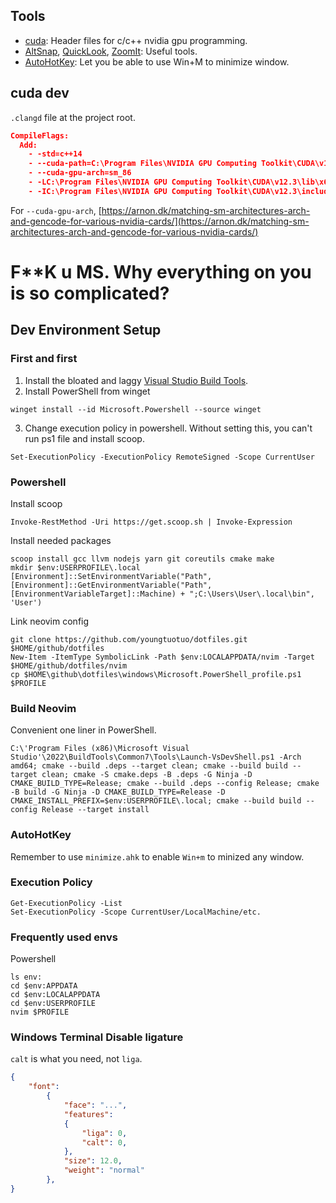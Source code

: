 Tools
-----

+ [cuda](https://docs.nvidia.com/cuda/cuda-installation-guide-microsoft-windows/contents.html): Header files for c/c++ nvidia gpu programming.
+ [AltSnap](https://github.com/RamonUnch/AltSnap/releases), [QuickLook](https://github.com/QL-Win/QuickLook/releases), [ZoomIt](https://learn.microsoft.com/en-us/sysinternals/downloads/zoomit): Useful tools.
+ [AutoHotKey](https://www.autohotkey.com/): Let you be able to use Win+M to minimize window.

cuda dev
--------
`.clangd` file at the project root.

```json
CompileFlags:
  Add:
    - -std=c++14
    - --cuda-path=C:\Program Files\NVIDIA GPU Computing Toolkit\CUDA\v12.3
    - --cuda-gpu-arch=sm_86
    - -LC:\Program Files\NVIDIA GPU Computing Toolkit\CUDA\v12.3\lib\x64
    - -IC:\Program Files\NVIDIA GPU Computing Toolkit\CUDA\v12.3\include
```

For `--cuda-gpu-arch`, 
[https://arnon.dk/matching-sm-architectures-arch-and-gencode-for-various-nvidia-cards/](https://arnon.dk/matching-sm-architectures-arch-and-gencode-for-various-nvidia-cards/)

# F**K u MS. Why everything on you is so complicated?

Dev Environment Setup
-------------------------

### First and first

1. Install the bloated and laggy [Visual Studio Build Tools](https://visualstudio.microsoft.com/downloads/?q=build+tools#build-tools-for-visual-studio-2022).
2. Install PowerShell from winget

```console
winget install --id Microsoft.Powershell --source winget
```

3. Change execution policy in powershell. Without setting this, you can't run ps1 file and install scoop.

```console
Set-ExecutionPolicy -ExecutionPolicy RemoteSigned -Scope CurrentUser
```

### Powershell

Install scoop

```console
Invoke-RestMethod -Uri https://get.scoop.sh | Invoke-Expression
```

Install needed packages

```console
scoop install gcc llvm nodejs yarn git coreutils cmake make
mkdir $env:USERPROFILE\.local
[Environment]::SetEnvironmentVariable("Path", [Environment]::GetEnvironmentVariable("Path", [EnvironmentVariableTarget]::Machine) + ";C:\Users\User\.local\bin", 'User')
```

Link neovim config

```console
git clone https://github.com/youngtuotuo/dotfiles.git $HOME/github/dotfiles
New-Item -ItemType SymbolicLink -Path $env:LOCALAPPDATA/nvim -Target $HOME/github/dotfiles/nvim
cp $HOME\github\dotfiles\windows\Microsoft.PowerShell_profile.ps1 $PROFILE
```

### Build Neovim

Convenient one liner in PowerShell.

```console
C:\'Program Files (x86)\Microsoft Visual Studio'\2022\BuildTools\Common7\Tools\Launch-VsDevShell.ps1 -Arch amd64; cmake --build .deps --target clean; cmake --build build --target clean; cmake -S cmake.deps -B .deps -G Ninja -D CMAKE_BUILD_TYPE=Release; cmake --build .deps --config Release; cmake -B build -G Ninja -D CMAKE_BUILD_TYPE=Release -D CMAKE_INSTALL_PREFIX=$env:USERPROFILE\.local; cmake --build build --config Release --target install
```

### AutoHotKey

Remember to use `minimize.ahk` to enable `Win+m` to minized any window.


### Execution Policy

```console
Get-ExecutionPolicy -List
Set-ExecutionPolicy -Scope CurrentUser/LocalMachine/etc.
```

### Frequently used envs

Powershell

```console
ls env:
cd $env:APPDATA
cd $env:LOCALAPPDATA
cd $env:USERPROFILE
nvim $PROFILE
```

### Windows Terminal Disable ligature

`calt` is what you need, not `liga`.

```json
{
    "font":
        {
            "face": "...",
            "features":
            {
                "liga": 0,
                "calt": 0,
            },
            "size": 12.0,
            "weight": "normal"
        },
}
```

